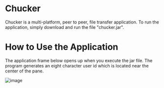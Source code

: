 # Chucker
Chucker is a multi-platform, peer to peer, file transfer application. To run the application, simply download and run the file "chucker.jar".

# How to Use the Application
The application frame below opens up when you execute the jar file. The program generates an eight character user id which is located near the center of the pane.

![image](https://user-images.githubusercontent.com/14824605/34497231-b03507ce-efca-11e7-8138-eba09a8af3a2.png)
